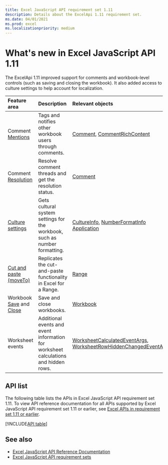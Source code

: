 ```yaml
---
title: Excel JavaScript API requirement set 1.11
description: Details about the ExcelApi 1.11 requirement set.
ms.date: 04/01/2021
ms.prod: excel
ms.localizationpriority: medium
---
```


# What's new in Excel JavaScript API 1.11

The ExcelApi 1.11 improved support for comments and workbook-level controls (such as saving and closing the workbook). It also added access to culture settings to help account for localization.

| Feature area | Description | Relevant objects |
|:--- |:--- |:--- |
| Comment [Mentions](/office/dev/add-ins/excel/excel-add-ins-comments.md#mentions) |Tags and notifies other workbook users through comments. | [Comment](/javascript/api/excel/excel.comment), [CommentRichContent](/javascript/api/excel/excel.commentrichcontent) |
| Comment [Resolution](/office/dev/add-ins/excel/excel-add-ins-comments.md#resolve-comment-threads) | Resolve comment threads and get the resolution status. | [Comment](/javascript/api/excel/excel.comment) |
| [Culture settings](/office/dev/add-ins/excel/excel-add-ins-workbooks.md#access-application-culture-settings) | Gets cultural system settings for the workbook, such as number formatting. | [CultureInfo](/javascript/api/excel/excel.cultureinfo), [NumberFormatInfo](/javascript/api/excel/excel.numberformatinfo) [Application](/javascript/api/excel/excel.application) |
| [Cut and paste (moveTo)](/office/dev/add-ins/excel/excel-add-ins-ranges-cut-copy-paste) | Replicates the cut-and-paste functionality in Excel for a Range. | [Range](/javascript/api/excel/excel.range) |
| Workbook [Save](/office/dev/add-ins/excel/excel-add-ins-workbooks.md#save-the-workbook) and [Close](/office/dev/add-ins/excel/excel-add-ins-workbooks.md#close-the-workbook) | Save and close workbooks. | [Workbook](/javascript/api/excel/excel.workbook) |
| Worksheet events | Additional events and event information for worksheet calculations and hidden rows. | [WorksheetCalculatedEventArgs](/javascript/api/excel/excel.worksheetcalculatedeventargs), [WorksheetRowHiddenChangedEventArgs](/javascript/api/excel/excel.worksheetrowhiddenchangedeventargs) |

## API list

The following table lists the APIs in Excel JavaScript API requirement set 1.11. To view API reference documentation for all APIs supported by Excel JavaScript API requirement set 1.11 or earlier, see [Excel APIs in requirement set 1.11 or earlier](/javascript/api/excel?view=excel-js-1.11&preserve-view=true).

[!INCLUDE[API table](../../includes/excel-1_11.md)]

## See also

- [Excel JavaScript API Reference Documentation](/javascript/api/excel?view=excel-js-1.11&preserve-view=true)
- [Excel JavaScript API requirement sets](excel-api-requirement-sets.md)
